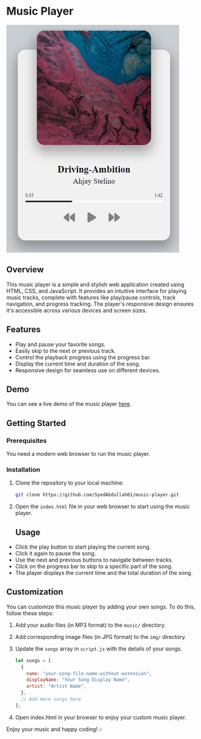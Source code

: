 # Music Player

![Music Player Screenshot](music-player-screenshot.png)

## Overview

This music player is a simple and stylish web application created using HTML, CSS, and JavaScript. It provides an intuitive interface for playing music tracks, complete with features like play/pause controls, track navigation, and progress tracking. The player's responsive design ensures it's accessible across various devices and screen sizes.


## Features

- Play and pause your favorite songs.
- Easily skip to the next or previous track.
- Control the playback progress using the progress bar.
- Display the current time and duration of the song.
- Responsive design for seamless use on different devices.

## Demo

You can see a live demo of the music player [here](https://jsmusic-player.netlify.app).

## Getting Started

### Prerequisites

You need a modern web browser to run the music player.

### Installation

1. Clone the repository to your local machine:

   ```bash
   git clone https://github.com/SyedAbdullah01/music-player.git
2. Open the `index.html` file in your web browser to start using the music player.

   ## Usage

- Click the play button to start playing the current song.
- Click it again to pause the song.
- Use the next and previous buttons to navigate between tracks.
- Click on the progress bar to skip to a specific part of the song.
- The player displays the current time and the total duration of the song.

## Customization

You can customize this music player by adding your own songs. To do this, follow these steps:

1. Add your audio files (in MP3 format) to the `music/` directory.
2. Add corresponding image files (in JPG format) to the `img/` directory.
3. Update the `songs` array in `script.js` with the details of your songs.

   ```javascript
   let songs = [
     {
       name: "your-song-file-name-without-extension",
       displayName: "Your Song Display Name",
       artist: "Artist Name",
     },
     // Add more songs here
   ];
4. Open index.html in your browser to enjoy your custom music player.



Enjoy your music and happy coding! 🎶
